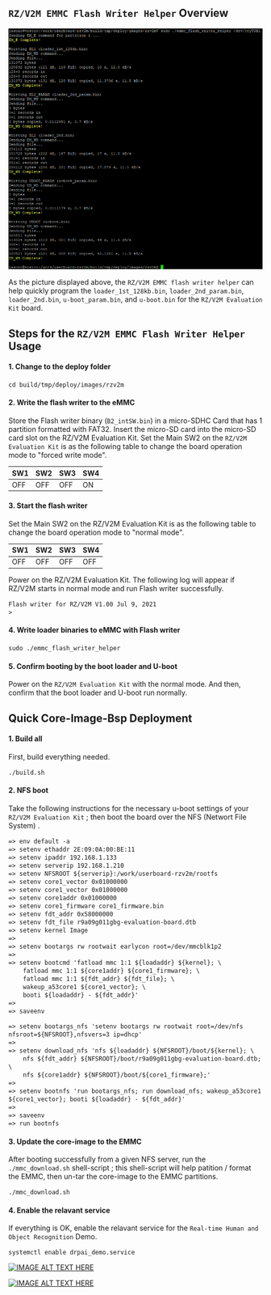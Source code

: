 ## `RZ/V2M EMMC Flash Writer Helper` Overview

<img src="/assets/emmc_flash_writer_helper.png" />

As the picture displayed above, the `RZ/V2M EMMC flash writer helper` can help quickly program the `loader_1st_128kb.bin`, `loader_2nd_param.bin`, `loader_2nd.bin`, `u-boot_param.bin`, and `u-boot.bin` for the `RZ/V2M Evaluation Kit` board. 

## Steps for the `RZ/V2M EMMC Flash Writer Helper` Usage

#### 1. Change to the deploy folder
```
cd build/tmp/deploy/images/rzv2m
```

#### 2. Write the flash writer to the eMMC
Store the Flash writer binary (`B2_intSW.bin`) in a micro-SDHC Card that has 1 partition formatted with FAT32.
Insert the micro-SD card into the micro-SD card slot on the RZ/V2M Evaluation Kit.
Set the Main SW2 on the `RZ/V2M Evaluation Kit` is as the following table to change the board operation mode to "forced write mode".

|  SW1  |  SW2  |  SW3  |  SW4  |
| ----- | ----- | ----- | ----- |
|  OFF  |  OFF  |  OFF  |  ON   |

#### 3. Start the flash writer
Set the Main SW2 on the RZ/V2M Evaluation Kit is as the following table to change the board operation mode to "normal mode".

|  SW1  |  SW2  |  SW3  |  SW4  |
| ----- | ----- | ----- | ----- |
|  OFF  |  OFF  |  OFF  |  OFF  |

Power on the RZ/V2M Evaluation Kit. The following log will appear if RZ/V2M starts in normal mode and run Flash writer successfully.

```
Flash writer for RZ/V2M V1.00 Jul 9, 2021
>
```

#### 4. Write loader binaries to eMMC with Flash writer

```
sudo ./emmc_flash_writer_helper
```

#### 5. Confirm booting by the boot loader and U-boot
Power on the `RZ/V2M Evaluation Kit` with the normal mode. And then, confirm that the boot loader and U-boot run normally. 


## Quick Core-Image-Bsp Deployment

#### 1. Build all
First, build everything needed. 

```
./build.sh
```

#### 2. NFS boot

Take the following instructions for the necessary u-boot settings of your `RZ/V2M Evaluation Kit` ; then boot the board over the NFS (Networt File System) .  

```
=> env default -a
=> setenv ethaddr 2E:09:0A:00:BE:11
=> setenv ipaddr 192.168.1.133
=> setenv serverip 192.168.1.210
=> setenv NFSROOT ${serverip}:/work/userboard-rzv2m/rootfs
=> setenv core1_vector 0x01000000
=> setenv core1_vector 0x01000000
=> setenv core1addr 0x01000000
=> setenv core1_firmware core1_firmware.bin
=> setenv fdt_addr 0x58000000
=> setenv fdt_file r9a09g011gbg-evaluation-board.dtb
=> setenv kernel Image
=> 
=> setenv bootargs rw rootwait earlycon root=/dev/mmcblk1p2
=> 
=> setenv bootcmd 'fatload mmc 1:1 ${loadaddr} ${kernel}; \
	fatload mmc 1:1 ${core1addr} ${core1_firmware}; \
	fatload mmc 1:1 ${fdt_addr} ${fdt_file}; \
	wakeup_a53core1 ${core1_vector}; \
	booti ${loadaddr} - ${fdt_addr}'
=> 
=> saveenv
```
```
=> setenv bootargs_nfs 'setenv bootargs rw rootwait root=/dev/nfs nfsroot=${NFSROOT},nfsvers=3 ip=dhcp'
=> 
=> setenv download_nfs 'nfs ${loadaddr} ${NFSROOT}/boot/${kernel}; \
	nfs ${fdt_addr} ${NFSROOT}/boot/r9a09g011gbg-evaluation-board.dtb; \
	nfs ${core1addr} ${NFSROOT}/boot/${core1_firmware};'
=> 
=> setenv bootnfs 'run bootargs_nfs; run download_nfs; wakeup_a53core1 ${core1_vector}; booti ${loadaddr} - ${fdt_addr}'
=> 
=> saveenv
=> run bootnfs
```

#### 3. Update the core-image to the EMMC

After booting successfully from a given NFS server, run the `./mmc_download.sh` shell-script ; this shell-script will help patition / format the EMMC, then un-tar the core-image to the EMMC partitions. 

```
./mmc_download.sh
```

#### 4. Enable the relavant service

If everything is OK, enable the relavant service for the `Real-time Human and Object Recognition` Demo.   

```
systemctl enable drpai_demo.service
```

[![IMAGE ALT TEXT HERE](https://img.youtube.com/vi/_iFeg2z4lCw/0.jpg)](https://youtu.be/_iFeg2z4lCw)

<P>

[![IMAGE ALT TEXT HERE](https://img.youtube.com/vi/TzaTyqkk9OA/0.jpg)](https://youtu.be/TzaTyqkk9OA)


